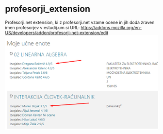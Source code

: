 # profesorji_extension
Profesorji.net extension, ki z profesorji.net vzame ocene in jih doda zraven imen profesorjev v estudij.um.si
URL: https://addons.mozilla.org/en-US/developers/addon/profesorji-net-extension/edit
![alt text](https://raw.githubusercontent.com/aljazfarkas/profesorji_extension/master/preview.png)
